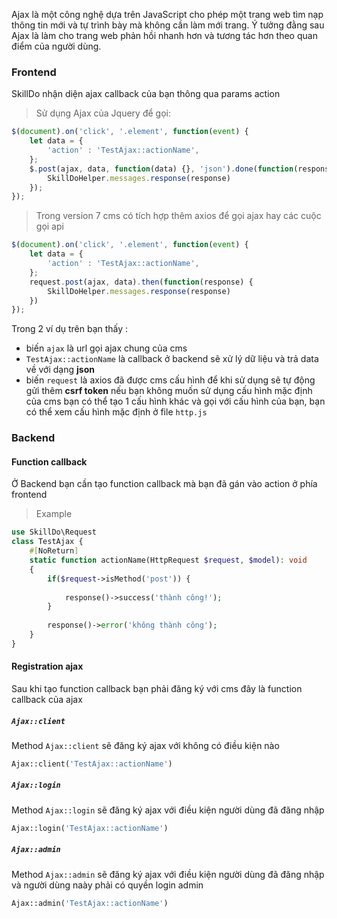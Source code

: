 Ajax là một công nghệ dựa trên JavaScript cho phép một trang web tìm nạp thông tin mới và tự trình bày mà không cần làm mới trang. Ý tưởng đằng sau Ajax là làm cho trang web phản hồi nhanh hơn và tương tác hơn theo quan điểm của người dùng.
>
### Frontend
SkillDo nhận diện ajax callback của bạn thông qua params action
> Sử dụng Ajax của Jquery để gọi:
```jsx
$(document).on('click', '.element', function(event) {
    let data = {
        'action' : 'TestAjax::actionName',
    };
    $.post(ajax, data, function(data) {}, 'json').done(function(response) {
        SkillDoHelper.messages.response(response)
    });
});
```
> Trong version 7 cms có tích hợp thêm axios để gọi ajax hay các cuộc gọi api

```jsx
$(document).on('click', '.element', function(event) {
    let data = {
        'action' : 'TestAjax::actionName',
    };
    request.post(ajax, data).then(function(response) {
        SkillDoHelper.messages.response(response)
    })
});
```
Trong 2 ví dụ trên bạn thấy :
* biến `ajax` là url gọi ajax chung của cms
* `TestAjax::actionName` là callback ở backend sẽ xử lý dữ liệu và trả data về với dạng **json**
* biến `request` là axios đã được cms cấu hình để khi sử dụng sẽ tự động gửi thêm **csrf token** nếu bạn không muốn sử dụng cấu hình mặc định của cms bạn có thể tạo 1 cấu hình khác và gọi với cấu hình của bạn, bạn có thể xem cấu hình mặc định ở file `http.js`

### Backend

#### Function callback
Ở Backend bạn cần tạo function callback mà bạn đã gán vào action ở phía frontend
> Example
```php
use SkillDo\Request
class TestAjax {
    #[NoReturn]
    static function actionName(HttpRequest $request, $model): void
    {
        if($request->isMethod('post')) {
        
            response()->success('thành công!');
        }
        
        response()->error('không thành công');
    }
}
```


#### Registration ajax
Sau khi tạo function callback bạn phải đăng ký với cms đây là function callback của ajax

##### <code>Ajax::client</code>
Method <code>Ajax::client</code> sẽ đăng ký ajax với không có điều kiện nào

```php
Ajax::client('TestAjax::actionName')
```

##### <code>Ajax::login</code>
Method <code>Ajax::login</code> sẽ đăng ký ajax với điều kiện người dùng đã đăng nhập

```php
Ajax::login('TestAjax::actionName')
```

##### <code>Ajax::admin</code>
Method <code>Ajax::admin</code> sẽ đăng ký ajax với điều kiện người dùng đã đăng nhập và người dùng naày phải có quyền login admin

```php
Ajax::admin('TestAjax::actionName')
```

